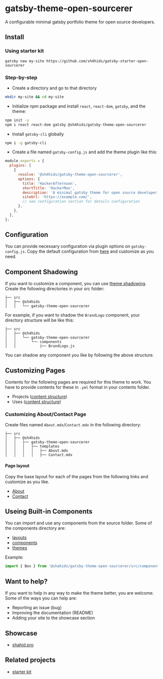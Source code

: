 # gatsby-theme-open-sourcerer

A configurable minimal gatsby portfolio theme for open source developers.

## Install

### Using starter kit

```
gatsby new my-site https://github.com/sh4hids/gatsby-starter-open-sourcerer
```

### Step-by-step

- Create a directory and go to that directory

```bash
mkdir my-site && cd my-site
```

- Initialize npm package and install `react`, `react-dom`, `gatsby`, and the theme:

```bash
npm init -y
npm i react react-dom gatsby @sh4hids/gatsby-theme-open-sourcerer
```

- Install `gatsby-cli` globally

```bash
npm i -g gatsby-cli
```

- Create a file named `gatsby-config.js` and add the theme plugin like this:

```javascript
module.exports = {
  plugins: [
    {
      resolve: '@sh4hids/gatsby-theme-open-sourcerer',
      options: {
        title: 'HackerAfternoon',
        shortTitle: 'HackerMan',
        description: 'A minimal gatsby theme for open source developer',
        siteUrl: 'https://example.com/',
        // see configuration section for details configuration
      },
    },
  ],
};
```

## Configuration

You can provide necessary configuration via plugin options on `gatsby-config.js`. Copy the default configuration from [here](https://github.com/sh4hids/gatsby-theme-open-sourcerer/blob/main/src/config/index.js) and customize as you need.

## Component Shadowing

If you want to customize a component, you can use [theme shadowing](https://www.gatsbyjs.com/docs/how-to/plugins-and-themes/shadowing/). Create the following directories in your src folder:

```
├── src
│   ├── @sh4hids
│   │   └── gatsby-theme-open-sourcerer
```

For example, if you want to shadow the `BrandLogo` component, your directory structure will be like this:

```
├── src
│   ├── @sh4hids
│   │   └── gatsby-theme-open-sourcerer
│   │       └── components
│   │           ├── BrandLogo.js
```

You can shadow any component you like by following the above structure.

## Customizing Pages

Contents for the following pages are required for this theme to work. You have to provide contents for these in `.yml` format in your contents folder.

- Projects ([content structure](https://github.com/sh4hids/gatsby-theme-open-sourcerer/blob/main/contents/projects.yml))
- Uses ([content structure](https://github.com/sh4hids/gatsby-theme-open-sourcerer/blob/main/contents/uses.yml))

### Customizing About/Contact Page

Create files named `About.mdx`/`Contact.mdx` in the following directory:

```
├── src
│   ├── @sh4hids
│   │   ├── gatsby-theme-open-sourcerer
│   │   │   ├── templates
│   │   │   │   ├── About.mdx
│   │   │   │   ├── Contact.mdx
```

#### Page layout

Copy the base layout for each of the pages from the following links and customize as you like.

- [About](https://raw.githubusercontent.com/sh4hids/gatsby-theme-open-sourcerer/main/src/templates/About.mdx)
- [Contact](https://raw.githubusercontent.com/sh4hids/gatsby-theme-open-sourcerer/main/src/templates/Contact.mdx)

## Useing Built-in Components

You can import and use any components from the source folder. Some of the components directory are:

- [layouts]()
- [components]()
- [themes]()

Example:

```javascript
import { Box } from '@shahids/gatsby-theme-open-sourcerer/src/components';
```

## Want to help?

If you want to help in any way to make the theme better, you are welcome. Some of the ways you can help are:

- Reporting an issue (bug)
- Improving the documentation (README)
- Adding your site to the showcase section

## Showcase

- [shahid.pro](https://shahid.pro)

## Related projects

- [starter kit](https://github.com/sh4hids/gatsby-starter-open-sourcerer)
